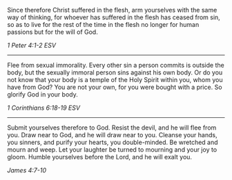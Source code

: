 Since therefore Christ suffered in the flesh, arm yourselves with the same way of thinking, for whoever has suffered in the flesh has ceased from sin, so as to live for the rest of the time in the flesh no longer for human passions but for the will of God.

_1 Peter 4:1-2 ESV_

---

 Flee from sexual immorality. Every other sin a person commits is outside the body, but the sexually immoral person sins against his own body. Or do you not know that your body is a temple of the Holy Spirit within you, whom you have from God? You are not your own, for you were bought with a price. So glorify God in your body.

 _1 Corinthians 6:18-19 ESV_

---

 Submit yourselves therefore to God. Resist the devil, and he will flee from you. Draw near to God, and he will draw near to you. Cleanse your hands, you sinners, and purify your hearts, you double-minded. Be wretched and mourn and weep. Let your laughter be turned to mourning and your joy to gloom. Humble yourselves before the Lord, and he will exalt you.

 _James 4:7-10_